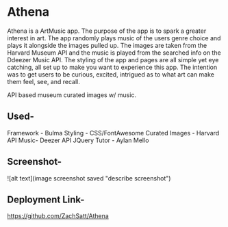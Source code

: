 # Athena
Athena is a ArtMusic app. The purpose of the app is to spark a greater interest in art. The app randomly plays music of the users genre choice and plays it alongside the images pulled up. The images are taken from the Harvard Museum API and the music is played from the searched info on the Ddeezer Music API. The styling of the app and pages are all simple yet eye catching, all set up to make you want to experience this app. The intention was to get users to be curious, excited, intrigued as to what art can make them feel, see, and recall.

API based museum curated images w/ music.

## Used-
Framework - Bulma
Styling - CSS/FontAwesome
Curated Images - Harvard API
Music- Deezer API
JQuery
Tutor - Aylan Mello

## Screenshot- 
![alt text](image screenshot saved "describe screenshot")

## Deployment Link-
https://github.com/ZachSatt/Athena
